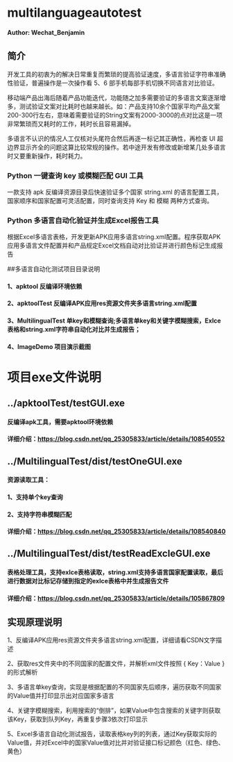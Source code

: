 
# multilanguageautotest
#### Author: Wechat_Benjamin

## 简介
开发工具的初衷为的解决日常重复而繁琐的提高验证速度，多语言验证字符串准确性验证，普遍操作是一次操作看 5、6 部手机每部手机切换不同语言对比验证。

移动端产品出海后随着产品功能迭代，功能随之加多需要验证的多语言文案逐渐增多，测试验证文案对比耗时也越来越长。如：产品支持10余个国家平均产品文案200-300行左右，意味着需要验证的String文案有2000-3000的点对比这是一项非常繁琐而又耗时的工作，耗时长且容易漏掉。

多语言不认识的情况人工仅核对头尾符合然后再逐一标记其正确性，再检查 UI 超边界显示齐全的问题这算比较常规的操作。若中途开发有修改或新增某几处多语言时又要重新操作，耗时耗力。

### Python 一键查询 key 或模糊匹配 GUI 工具

一款支持 apk 反编译资源目录后快速验证多个国家 string.xml 的语言配置工具，国家顺序和国家配置可灵活配置，同时查询支持 Key 和 模糊 两种方式查询。

### Python 多语言自动化验证并生成Excel报告工具

根据Excel多语言表格，开发更新APK应用多语言string.xml配置。程序获取APK应用多语言文件配置并和产品规定Excel文档自动对比验证并进行颜色标记生成报告


##多语言自动化测试项目目录说明 

#### 1、apktool 反编译环境依赖


#### 2、apktoolTest 反编译APK应用res资源文件夹多语言string.xml配置


#### 3、MultilingualTest 单key和模糊查询;多语言单key和关键字模糊搜索，Exlce表格和string.xml字符串自动化对比并生成报告；

#### 4、ImageDemo 项目演示截图


# 项目exe文件说明


## ../apktoolTest/testGUI.exe


#### 反编译apk工具，需要apktool环境依赖
#### 详细介绍：https://blog.csdn.net/qq_25305833/article/details/108540552



## ../MultilingualTest/dist/testOneGUI.exe


#### 资源读取工具：
#### 1、支持单个key查询
#### 2、支持字符串模糊匹配
#### 详细介绍：https://blog.csdn.net/qq_25305833/article/details/108540840


## ../MultilingualTest/dist/testReadExcleGUI.exe


#### 表格处理工具，支持exlce表格读取，string.xml支持多语言国家配置读取，最后进行数据对比标记存储到指定的exlce表格中并生成报告文件
#### 详细介绍：https://blog.csdn.net/qq_25305833/article/details/105867809


## 实现原理说明

1、反编译APK应用res资源文件夹多语言string.xml配置，详细请看CSDN文字描述

2、获取res文件夹中的不同国家的配置文件，并解析xml文件按照 { Key：Value } 的形式解析

3、多语言单key查询，实现是根据配置的不同国家先后顺序，遍历获取不同国家的Value值并打印显示出对应国家多语言

4、关键字模糊搜索，利用搜索的“倒排”，如果Value中包含搜索的关键字则获取该Key，获取到队列Key，再重复步骤3依次打印显示

5、Excel多语言自动化测试报告，读取表格key列的列表，通过Key获取实际的Value值，并对Excel中的国家Value值对比并对验证接口标记颜色（红色、绿色、黄色）
